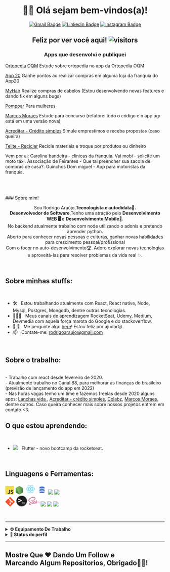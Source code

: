 <span align="center">

# 👋🏽 Olá sejam bem-vindos(a)!

[![Gmail Badge](https://img.shields.io/badge/Gmail-D14836?style=for-the-badge&logo=gmail&logoColor=white)](rodrigoaraujo@gmail.com)
[![Linkedin Badge](https://img.shields.io/badge/LinkedIn-0077B5?style=for-the-badge&logo=linkedin&logoColor=white)](https://www.linkedin.com/in/rodrigo-g-araujo/)
[![Instagram Badge](https://img.shields.io/badge/Instagram-E4405F?style=for-the-badge&logo=instagram&logoColor=white)](https://www.instagram.com/rodrigogomes_araujo/)
</span>

## Feliz por ver você aqui!  ![visitors](https://visitor-badge.glitch.me/badge?page_id=rodrigogaraujo)

### Apps que desenvolvi e publiquei
<p align="left">
 <a href="https://play.google.com/store/apps/details?id=com.apportopedia" target="_blank">Ortopedia OQM</a>
 Estude sobre ortopedia no app da Ortopedia OQM
</p>
<p align="left">
 <a href="https://play.google.com/store/apps/details?id=com.app20" target="_blank">App 20</a>  Ganhe pontos ao realizar compras em alguma loja da franquia do App20
</p>
<p align="left">
 <a href="https://play.google.com/store/apps/details?id=com.myhairapp" target="_blank">MyHair</a> Realize compras de cabelos (Estou desenvolvendo novas features e dando fix em alguns bugs)
</p>
<p align="left">
 <a href="https://play.google.com/store/apps/details?id=com.pompuarapp" target="_blank">Pompoar</a> Para mulheres
</p>
<p align="left">
 <a href="https://play.google.com/store/apps/details?id=com.marcosmoraes" target="_blank">Marcos Moraes</a> Estude para concurso (refatorei todo o código e o app agr está em uma versão nova)
</p>
<p align="left">
 <a href="https://play.google.com/store/apps/details?id=com.finnancierappacreditar" target="_blank">Acreditar - Crédito simples</a> Simule emprestimos e receba propostas (caso queira)
</p>
<p align="left">
 <a href="https://play.google.com/store/apps/details?id=com.appreciclar" target="_blank">Telite - Reciclar</a> Recicle materiais e troque por produtos ou dinheiro
</p>
<p align="left">
 Vem por ai: Carolina bandeira - clinicas da franquia. Vai mobi - solicite um moto táxi. Associação de Feirantes - Que tal preencher sua sacola de compras de casa?. Guinchos Dom miguel - App para motoristas da franquia.	
</p>
<br />
<br />
<br />
### Sobre mim!

<p align="center">

Sou Rodrigo Araújo,<strong>Tecnologista e autodidata🤗.</strong> <br />
<strong>Desenvolvedor de Software</strong>,Tenho uma atração pelo <strong> Desenvolvimento WEB 🖥 </strong> e <strong> Desenvolvimento Mobile📱</strong>.<br />
No backend atualmente trabalho com node utilizando o adonis e pretendo aprender python. <br />
Aberto para conhecer novas pessoas e culturas, ganhar novas habilidades para crescimento pessoal/profissional <br />
Com o focor no auto-desenvolvimento🏆. Adoro explorar novas tecnologias e aproveitá-las para resolver problemas da vida real ✨.

</p>

<br />

<span align="left">

## Sobre minhas stuffs:

<br />

- 🛠 &nbsp; Estou trabalhando atualmente com React, React native, Node, Mysql, Postgres, Mongodb, dentre outras tecnologias.<br />
- 👦🏽‍💻 &nbsp; Meus canais de aprendizagem RocketSeat, Udemy, Medium, Devmedia com aquela força marota do Google e do stackoverflow.<br/>
- 💬 💌 &nbsp; Me pergunte algo [here](https://github.com/rodrigogaraujo/rodrigogaraujo/issues/1)! Estou feliz por ajudar😃.<br/>
- 📫 &nbsp; Contate-me: rodrigoaraujo@gmail.com

<br />

## Sobre o trabalho:

<br />
- Trabalho com react desde fevereiro de 2020. <br />
- Atualmente trabalho no Canal 88, para melhorar as finanças do brasileiro (previsão de lançamento do app em 2022)  <br />
- Nas horas vagas tenho um time e fazemos freelas desde 2020 alguns apps: <a href="https://play.google.com/store/apps/details?id=lanchasvida.com" target="_blank">Lanchas vida </a>, <a href="https://play.google.com/store/apps/details?id=com.finnancierappacreditar" target="_blank">Acreditar - crédito simples</a>, <a href="https://play.google.com/store/apps/details?id=br.com.oficial.colabz" target="_blank">Colabz</a>, <a href="https://play.google.com/store/apps/details?id=com.marcosmoraes" target="_blank">Marcos Moraes</a>, dentre outros. Caso queira conhecer mais sobre nossos projetos entrem em contato <3.

<br />

## O que estou aprendendo:

<br />

- <img height="40" src="https://img.icons8.com/color/48/000000/flutter.png"/> &nbsp; Flutter - novo bootcamp da rocketseat.

<br />

## Linguagens e Ferramentas:

<code><img height="27" src="https://raw.githubusercontent.com/github/explore/80688e429a7d4ef2fca1e82350fe8e3517d3494d/topics/javascript/javascript.png" alt="javascript"></code>
<code><img height="27" src="https://raw.githubusercontent.com/github/explore/80688e429a7d4ef2fca1e82350fe8e3517d3494d/topics/nodejs/nodejs.png" alt="nodejs"></code>
<code><img height="35" src="https://raw.githubusercontent.com/github/explore/80688e429a7d4ef2fca1e82350fe8e3517d3494d/topics/react/react.png" alt="react"></code>
<code><img height="30" src="https://raw.githubusercontent.com/github/explore/80688e429a7d4ef2fca1e82350fe8e3517d3494d/topics/sql/sql.png" alt="sql"></code>
<code><img src="https://img.icons8.com/windows/32/000000/figma.png"/></code>
<code><img height="35" src="https://img.icons8.com/dusk/64/000000/docker.png"/></code><br />
<code><img height="30" src="https://raw.githubusercontent.com/devicons/devicon/master/icons/git/git-original.svg" alt="git"></code>
<code><img height="35" src="https://raw.githubusercontent.com/github/explore/80688e429a7d4ef2fca1e82350fe8e3517d3494d/topics/terminal/terminal.png" alt="terminal"></code>
<code><img height="35" src="https://raw.githubusercontent.com/github/explore/80688e429a7d4ef2fca1e82350fe8e3517d3494d/topics/sass/sass.png" alt="sass"></code>
<code><img height="35" src="https://img.icons8.com/color/48/000000/bootstrap.png"/></code>
<code><img height="35" src="https://img.icons8.com/ios-filled/50/000000/github.png"/></code>
<code><img height="35" src="https://img.icons8.com/color/48/000000/typescript.png"/></code>

<br />

<hr />

<details>	
  <br />
  <summary><b>⚙️ Equipamento De Trabalho</b></summary>
  	<ul>
  	    <li><b>OS:</b> Big Sur</li>
	      <li><b>Laptop: </b> Hackintosh - i9 - 32gb de ram - ssd 500gb</li>
  	    <li><b>Browser: </b> Web browser chrome/safari</li>
	      <li><b>Editor de Codigos:</b> VScode</li>
	  </ul>	
</details>

<details>
  <br />
    <summary><strong>🌟 Status do perfil</strong></summary>
    <ul>
        <li> <img width="400" src="https://github-readme-stats.vercel.app/api?username=rodrigogaraujo&show_icons=true&theme=tokyonight&line_height=27" alt="ProfileStatus"></li>
        <li> <img width="300" src="https://github-readme-stats.vercel.app/api/top-langs/?username=rodrigogaraujo&hide=css,java,html&theme=tokyonight" alt="LanguageStatus"> </li>
    </ul>
</details>



<hr />

## Mostre Que ❤️ Dando Um Follow e <br />Marcando Algum Repositorios, Obrigado🙏🏾!


